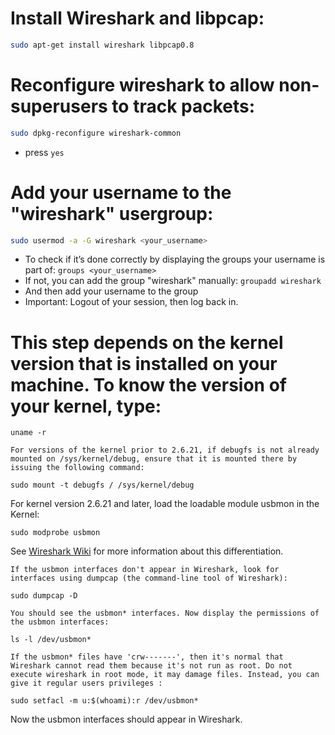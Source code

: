 # Install Wireshark and libpcap:
``` sh
sudo apt-get install wireshark libpcap0.8
```
# Reconfigure wireshark to allow non-superusers to track packets:
``` sh
sudo dpkg-reconfigure wireshark-common
```
- press `yes`

# Add your username to the "wireshark" usergroup:
``` sh
sudo usermod -a -G wireshark <your_username>
```
- To check if it’s done correctly by displaying the groups your username is part of: `groups <your_username>`
- If not, you can add the group "wireshark" manually: `groupadd wireshark`
- And then add your username to the group
- Important: Logout of your session, then log back in.

# This step depends on the kernel version that is installed on your machine. To know the version of your kernel, type:

    uname -r

    For versions of the kernel prior to 2.6.21, if debugfs is not already mounted on /sys/kernel/debug, ensure that it is mounted there by issuing the following command:

    sudo mount -t debugfs / /sys/kernel/debug

For kernel version 2.6.21 and later, load the loadable module usbmon in the Kernel:

`sudo modprobe usbmon`

See [Wireshark Wiki](https://wiki.wireshark.org/CaptureSetup/USB#Linux) for more information about this differentiation.

    If the usbmon interfaces don't appear in Wireshark, look for interfaces using dumpcap (the command-line tool of Wireshark):

    sudo dumpcap -D

    You should see the usbmon* interfaces. Now display the permissions of the usbmon interfaces:

    ls -l /dev/usbmon*

    If the usbmon* files have 'crw-------', then it's normal that Wireshark cannot read them because it's not run as root. Do not execute wireshark in root mode, it may damage files. Instead, you can give it regular users privileges :

    sudo setfacl -m u:$(whoami):r /dev/usbmon*


Now the usbmon interfaces should appear in Wireshark.

